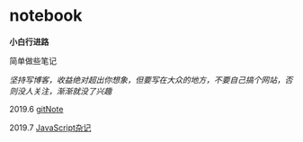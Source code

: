 # notebook
**小白行进路**

简单做些笔记

*坚持写博客，收益绝对超出你想象，但要写在大众的地方，不要自己搞个网站，否则没人关注，渐渐就没了兴趣*

2019.6 [gitNote](/gitNote.md)

2019.7 [JavaScript杂记](/JavaScript%E6%9D%82%E8%AE%B0.md)
